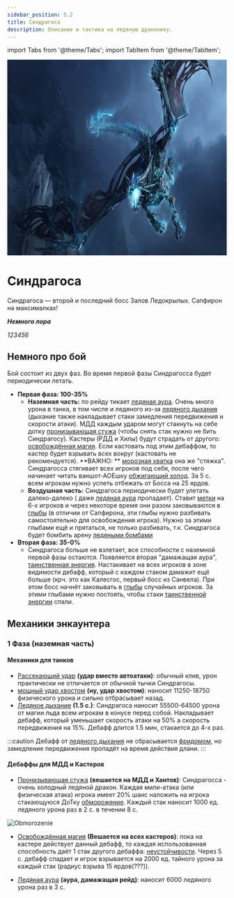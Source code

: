 ```yaml
---
sidebar_position: 5.2
title: Синдрагоса
description: Описание и тактика на ледяную дракониху.
---
```


import Tabs from '@theme/Tabs';
import TabItem from '@theme/TabItem';

<div className="text--center">

![Devochka_sosochka](/img/icc/Sindragosa/Sindragosa.jpg)

</div>

# Синдрагоса

Синдрагоса — второй и последний босс Залов Ледокрылых. Сапфирон на максималках!

<div className="text--center">

<span className="lore_text">

<i>
<b>
Немного лора
</b>

123456

</i>

</span>

</div>

## Немного про бой

Бой состоит из двух фаз. Во время первой фазы Синдрагосса будет периодически летать.

- **Первая фаза: 100-35%**
    - **Наземная часть:** по рейду тикает [ледяная аура](https://www.wowhead.com/wotlk/ru/spell=70084). Очень много
      урона
      в танка, в том числе и <span className="dmg-ice">ледяного</span>
      из-за [ледяного дыхания](https://www.wowhead.com/wotlk/ru/spell=69649) (дыхание также накладывает стаки замедления
      передвижения и скорости атаки). МДД каждым ударом могут стакнуть на себе
      дотку [пронизывающая стужа](https://www.wowhead.com/wotlk/ru/spell=70107) (чтобы снять стак нужно не бить
      Синдрагосу). Кастеры (РДД и Хилы) будут страдать от
      другого: [освобождённая магия](https://www.wowhead.com/wotlk/ru/spell=69762). Если кастовать под этим дебаффом, то
      кастер будет взрывать всех вокруг (кастовать не рекомендуется). **ВАЖНО:
      ** [морозная хватка](https://www.wowhead.com/wotlk/ru/spell=70117) она
      же "стяжка". Синдрагосса стягивает всех игроков под себя, после чего начинает читать
      ваншот-АОЕшку [обжигающий холод](https://www.wowhead.com/wotlk/ru/spell=70123). За 5 с. всем игрокам нужно успеть
      отбежать от Босса на 25 ярдов.
    - **Воздушная часть:** Синдрагоса периодически будет улетать далеко-далеко (
      даже [ледяная  аура](https://www.wowhead.com/wotlk/ru/spell=70084) пропадает).
      Ставит [метки](https://www.wowhead.com/wotlk/ru/spell=70126) на 6-х игроков и через некоторе время они разом
      заковываются в [глыбы](https://www.wowhead.com/wotlk/ru/spell=70157) (в отличии от Сапфирона, эти глыбы нужно
      разбивать самостоятельно для освобождения игрока). Нужно за этими глыбами ещё и прятаться, не только разбивать,
      т.к. Синдрагоса будет бомбить арену [ледяными бомбами](https://www.wowhead.com/wotlk/ru/spell=69845)
- **Вторая фаза: 35-0%**
    - Синдрагоса больше не взлетает, все способности с наземной первой фазы остаются. Появляется вторая "дамажащая
      аура", [таинственная энергия](https://www.wowhead.com/wotlk/ru/spell=70128). Настакивает на всех игроков в зоне
      видимости дебафф, который с каждом стаком дамажит ещё больше (крч. это как Калесгос, первый босс из Санвела). При
      этом босс начнёт заковывать в [глыбы](https://www.wowhead.com/wotlk/ru/spell=70157) случайных игроков. За этими
      глыбами нужно постоять, чтобы стаки [таинственной энергии](https://www.wowhead.com/wotlk/ru/spell=70128) спали.

## Механики энкаунтера

### 1 Фаза (наземная часть)

<div className="text--center">

#### Механики для танков

</div>

- [Рассекающий удар](https://www.wowhead.com/wotlk/ru/spell=19983) **(удар вместо автоатаки)**: обычный клив, урон
  практически не отличается от обычной тычки Синдрагосы.
- [мощный удар хвостом](https://www.wowhead.com/wotlk/ru/spell=71077) **(ну, удар хвостом)**: наносит
  11250-18750 <span className="dmg-phis">физического</span> урона и сильно отбрасывает назад.
- [Ледяное дыхание](https://www.wowhead.com/wotlk/ru/spell=69649) **(1.5 с.)**: Синдрагоса наносит 55500-64500 урона
  от
  магии <span className="dmg-ice">льда</span> всем игрокам в конусе перед собой. Накладывает дебафф, который
  уменьшает
  скорость атаки на 50% а скорость передвижения на 15%. Дебафф длится 1.5 мин, стакается до 4-х раз.

:::caution
Дебафф от [ледяного дыхания](https://www.wowhead.com/wotlk/ru/spell=69649) не
сбрасывается [фридомом](https://www.wowhead.com/wotlk/ru/spell=66115), но замедление передвижения
пропадёт на время действия длани.
:::

<div className="text--center">

#### Дебаффы для МДД и Кастеров

</div>

- [Пронизывающая стужа](https://www.wowhead.com/wotlk/ru/spell=70107) **(вешается на МДД и Хантов)**: Синдрагосса -
  очень
  холодный ледяной дракон. Каждая мили-атака (или физическая атака) игрока имеет 20% шанс наложить на игрока
  стакающуюся ДоТку [обморожение](https://www.wowhead.com/wotlk/ru/spell=70106). Каждый стак наносит 1000
  ед. <span className="dmg-ice">ледяного</span> урона раз в 2 с. в течении 8 с.

<div className="text--center">

![Obmorozenie](/img/icc/Sindragosa/Sindra_chilled_to_the_bone.gif)

</div>


- [Освобождённая магия](https://www.wowhead.com/wotlk/ru/spell=69762) **(Вешается на всех кастеров)**: пока на
  кастере действует данный дебафф, то каждая использованная способность даёт 1 стак другого
  дебаффа: [неустойчивости](https://www.wowhead.com/wotlk/ru/spell=69766). Через 5 с. дебафф спадает и игрок взрывается
  на 2000 ед. <span className="dmg-arcane">тайного</span> урона за каждый стак (радиус взрыва 15 ярдов(???)).


- [Ледяная аура](https://www.wowhead.com/wotlk/ru/spell=70084) **(аура, дамажащая рейд)**: наносит
  6000 <span className="dmg-ice">ледяного</span> урона раз в 3 с.